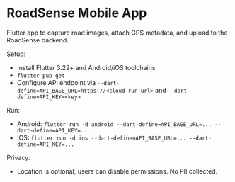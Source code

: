 # RoadSense Mobile App

Flutter app to capture road images, attach GPS metadata, and upload to the RoadSense backend.

Setup:
- Install Flutter 3.22+ and Android/iOS toolchains
- `flutter pub get`
- Configure API endpoint via `--dart-define=API_BASE_URL=https://<cloud-run-url>` and `--dart-define=API_KEY=<key>`

Run:
- Android: `flutter run -d android --dart-define=API_BASE_URL=... --dart-define=API_KEY=...`
- iOS: `flutter run -d ios --dart-define=API_BASE_URL=... --dart-define=API_KEY=...`

Privacy:
- Location is optional; users can disable permissions. No PII collected.
